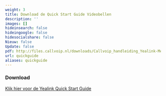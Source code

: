 ```yaml
---
weight: 3
title: Download de Quick Start Guide Videobellen
description: ''
images: []
hideinsearch: false
hideingoogle: false
hidesocialshare: false
Nieuw: false
Update: false
pdf: http://files.callvoip.nl/downloads/Callvoip_handleiding_Yealink-Meeting.pdf
url: quickguide
aliases: quickguide
---
```

<h3>Download</h3>
<a href="http://files.callvoip.nl/downloads/Callvoip_handleiding_Yealink-Meeting.pdf" class="button" target="_blank">Klik hier voor de Yealink Quick Start Guide</a>
